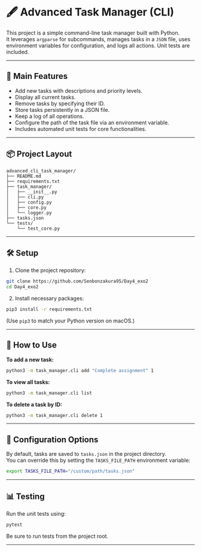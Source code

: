 # 🖋️ Advanced Task Manager (CLI)

This project is a simple command-line task manager built with Python.  
It leverages `argparse` for subcommands, manages tasks in a `JSON` file, uses environment variables for configuration, and logs all actions. Unit tests are included.

---

## 📅 Main Features

- Add new tasks with descriptions and priority levels.
- Display all current tasks.
- Remove tasks by specifying their ID.
- Store tasks persistently in a JSON file.
- Keep a log of all operations.
- Configure the path of the task file via an environment variable.
- Includes automated unit tests for core functionalities.

---

## 📦 Project Layout

```plaintext
advanced_cli_task_manager/
├── README.md
├── requirements.txt
├── task_manager/
│   ├── __init__.py
│   ├── cli.py
│   ├── config.py
│   ├── core.py
│   └── logger.py
├── tasks.json
└── tests/
    └── test_core.py
```

---

## 🛠️ Setup

1. Clone the project repository:

```bash
git clone https://github.com/Senbonzakura95/Day4_exo2
cd Day4_exo2
```

2. Install necessary packages:

```bash
pip3 install -r requirements.txt
```

(Use `pip3` to match your Python version on macOS.)

---

## 🚀 How to Use

**To add a new task:**
```bash
python3 -m task_manager.cli add "Complete assignment" 1
```

**To view all tasks:**
```bash
python3 -m task_manager.cli list
```

**To delete a task by ID:**
```bash
python3 -m task_manager.cli delete 1
```

---

## 📢 Configuration Options

By default, tasks are saved to `tasks.json` in the project directory.  
You can override this by setting the `TASKS_FILE_PATH` environment variable:

```bash
export TASKS_FILE_PATH="/custom/path/tasks.json"
```

---

## 📊 Testing

Run the unit tests using:

```bash
pytest
```

Be sure to run tests from the project root.

---
